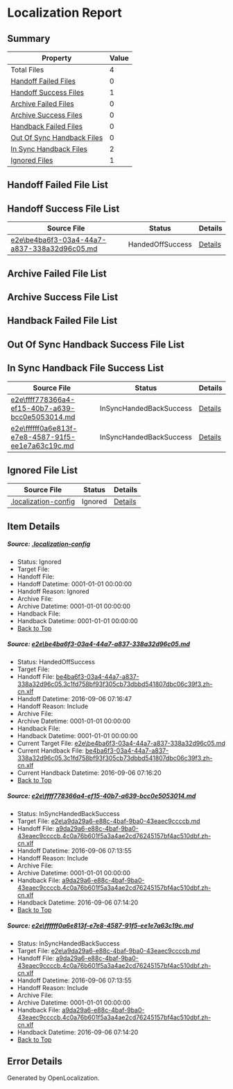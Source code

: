 # <a name='report-top'></a> Localization Report

## Summary
 Property | Value 
 -------- | ----- 
 Total Files | 4
[ Handoff Failed Files ](#handoff-failed-list)| 0
[ Handoff Success Files ](#handoff-success-list)| 1
[ Archive Failed Files ](#archive-failed-list)| 0
[ Archive Success Files ](#archive-success-list)| 0
[ Handback Failed Files ](#handback-failed-list)| 0
[ Out Of Sync Handback Files ](#outofsync-handback-success-list)| 0
[ In Sync Handback Files ](#insync-handback-success-list)| 2
[ Ignored Files ](#ignored-list)| 1

## <a name='handoff-failed-list'></a> Handoff Failed File List

## <a name='handoff-success-list'></a> Handoff Success File List
 Source File | Status | Details 
 ----------- | ------ | ------- 
 [e2e\be4ba6f3-03a4-44a7-a837-338a32d96c05.md](https://github.com/OpenLocalizationTestOrg/ol-test0/blob/2958f3093b7b0063e315f0ea7756e64e2f7ff4bb/e2e/be4ba6f3-03a4-44a7-a837-338a32d96c05.md) | HandedOffSuccess | [Details](#f2c4038e1639990ec8998f85d29645c5ea73282a1)

## <a name='archive-failed-list'></a> Archive Failed File List

## <a name='archive-success-list'></a> Archive Success File List

## <a name='handback-failed-list'></a> Handback Failed File List

## <a name='outofsync-handback-success-list'></a> Out Of Sync Handback Success File List

## <a name='insync-handback-success-list'></a> In Sync Handback File Success List
 Source File | Status | Details 
 ----------- | ------ | ------- 
 [e2e\ffff778366a4-ef15-40b7-a639-bcc0e5053014.md](https://github.com/OpenLocalizationTestOrg/ol-test0/blob/ddd520aa1a543a0628de92e6165f6f122a0efa04/e2e/ffff778366a4-ef15-40b7-a639-bcc0e5053014.md) | InSyncHandedBackSuccess | [Details](#d7a74455118d298b68e7a358a39f0eaccbcca5c92)
 [e2e\ffffff0a6e813f-e7e8-4587-91f5-ee1e7a63c19c.md](https://github.com/OpenLocalizationTestOrg/ol-test0/blob/2958f3093b7b0063e315f0ea7756e64e2f7ff4bb/e2e/ffffff0a6e813f-e7e8-4587-91f5-ee1e7a63c19c.md) | InSyncHandedBackSuccess | [Details](#d7a74455118d298b68e7a358a39f0eaccbcca5c93)

## <a name='ignored-list'></a> Ignored File List
 Source File | Status | Details 
 ----------- | ------ | ------- 
 [.localization-config](https://github.com/OpenLocalizationTestOrg/ol-test0/blob/2958f3093b7b0063e315f0ea7756e64e2f7ff4bb/.localization-config) | Ignored | [Details](#3d4f252ac210baf56311d7e97dcc2db10974dbd20)

## Item Details
##### <a name='3d4f252ac210baf56311d7e97dcc2db10974dbd20'></a> Source: [.localization-config](https://github.com/OpenLocalizationTestOrg/ol-test0/blob/2958f3093b7b0063e315f0ea7756e64e2f7ff4bb/.localization-config)
* Status: Ignored
* Target File: 
* Handoff File: 
* Handoff Datetime: 0001-01-01 00:00:00
* Handoff Reason: Ignored
* Archive File: 
* Archive Datetime: 0001-01-01 00:00:00
* Handback File: 
* Handback Datetime: 0001-01-01 00:00:00
* [Back to Top](#report-top)

##### <a name='f2c4038e1639990ec8998f85d29645c5ea73282a1'></a> Source: [e2e\be4ba6f3-03a4-44a7-a837-338a32d96c05.md](https://github.com/OpenLocalizationTestOrg/ol-test0/blob/2958f3093b7b0063e315f0ea7756e64e2f7ff4bb/e2e/be4ba6f3-03a4-44a7-a837-338a32d96c05.md)
* Status: HandedOffSuccess
* Target File: 
* Handoff File: [be4ba6f3-03a4-44a7-a837-338a32d96c05.3c1fd758bf93f305cb73dbbd541807dbc06c39f3.zh-cn.xlf](https://github.com/OpenLocalizationTestOrg/ol-test0-handoff/blob/5f8baaf8778203f78d7ecf73d23de1a9ad98be68/ol-handoff/OpenLocalizationTestOrg/ol-test0-zhcn/ci/ht/be4ba6f3-03a4-44a7-a837-338a32d96c05.3c1fd758bf93f305cb73dbbd541807dbc06c39f3.zh-cn.xlf)
* Handoff Datetime: 2016-09-06 07:16:47
* Handoff Reason: Include
* Archive File: 
* Archive Datetime: 0001-01-01 00:00:00
* Handback File: 
* Handback Datetime: 0001-01-01 00:00:00
* Current Target File: [e2e\be4ba6f3-03a4-44a7-a837-338a32d96c05.md](https://github.com/OpenLocalizationTestOrg/ol-test0-zhcn/blob/8981730fc69f0c331cdbc8d35cca7865526421de/e2e/be4ba6f3-03a4-44a7-a837-338a32d96c05.md)
* Current Handback File: [be4ba6f3-03a4-44a7-a837-338a32d96c05.3c1fd758bf93f305cb73dbbd541807dbc06c39f3.zh-cn.xlf](https://github.com/OpenLocalizationTestOrg/ol-test0-handback/blob/4b8a5cf0ae4bb57216128a1aec03385bf8c3a1f2/ol-handback/OpenLocalizationTestOrg/ol-test0-zhcn/ci/ht/be4ba6f3-03a4-44a7-a837-338a32d96c05.3c1fd758bf93f305cb73dbbd541807dbc06c39f3.zh-cn.xlf)
* Current Handback Datetime: 2016-09-06 07:16:20
* [Back to Top](#report-top)

##### <a name='d7a74455118d298b68e7a358a39f0eaccbcca5c92'></a> Source: [e2e\ffff778366a4-ef15-40b7-a639-bcc0e5053014.md](https://github.com/OpenLocalizationTestOrg/ol-test0/blob/ddd520aa1a543a0628de92e6165f6f122a0efa04/e2e/ffff778366a4-ef15-40b7-a639-bcc0e5053014.md)
* Status: InSyncHandedBackSuccess
* Target File: [e2e\a9da29a6-e88c-4baf-9ba0-43eaec9ccccb.md](https://github.com/OpenLocalizationTestOrg/ol-test0-zhcn/blob/189e3b7d7c59d010c2d3a8b82f0284650592d78b/e2e/a9da29a6-e88c-4baf-9ba0-43eaec9ccccb.md)
* Handoff File: [a9da29a6-e88c-4baf-9ba0-43eaec9ccccb.4c0a76b601f5a3a4ae2cd76245157bf4ac510dbf.zh-cn.xlf](https://github.com/OpenLocalizationTestOrg/ol-test0-handoff/blob/ba3bec6c0620f20cd632e0f2e1ecbc54ed614a2b/ol-handoff/OpenLocalizationTestOrg/ol-test0-zhcn/ci/ht/a9da29a6-e88c-4baf-9ba0-43eaec9ccccb.4c0a76b601f5a3a4ae2cd76245157bf4ac510dbf.zh-cn.xlf)
* Handoff Datetime: 2016-09-06 07:13:55
* Handoff Reason: Include
* Archive File: 
* Archive Datetime: 0001-01-01 00:00:00
* Handback File: [a9da29a6-e88c-4baf-9ba0-43eaec9ccccb.4c0a76b601f5a3a4ae2cd76245157bf4ac510dbf.zh-cn.xlf](https://github.com/OpenLocalizationTestOrg/ol-test0-handback/blob/2ae37edddbf12514fbd25b66d1c3737886a15a98/ol-handback/OpenLocalizationTestOrg/ol-test0-zhcn/ci/ht/a9da29a6-e88c-4baf-9ba0-43eaec9ccccb.4c0a76b601f5a3a4ae2cd76245157bf4ac510dbf.zh-cn.xlf)
* Handback Datetime: 2016-09-06 07:14:20
* [Back to Top](#report-top)

##### <a name='d7a74455118d298b68e7a358a39f0eaccbcca5c93'></a> Source: [e2e\ffffff0a6e813f-e7e8-4587-91f5-ee1e7a63c19c.md](https://github.com/OpenLocalizationTestOrg/ol-test0/blob/2958f3093b7b0063e315f0ea7756e64e2f7ff4bb/e2e/ffffff0a6e813f-e7e8-4587-91f5-ee1e7a63c19c.md)
* Status: InSyncHandedBackSuccess
* Target File: [e2e\a9da29a6-e88c-4baf-9ba0-43eaec9ccccb.md](https://github.com/OpenLocalizationTestOrg/ol-test0-zhcn/blob/189e3b7d7c59d010c2d3a8b82f0284650592d78b/e2e/a9da29a6-e88c-4baf-9ba0-43eaec9ccccb.md)
* Handoff File: [a9da29a6-e88c-4baf-9ba0-43eaec9ccccb.4c0a76b601f5a3a4ae2cd76245157bf4ac510dbf.zh-cn.xlf](https://github.com/OpenLocalizationTestOrg/ol-test0-handoff/blob/ba3bec6c0620f20cd632e0f2e1ecbc54ed614a2b/ol-handoff/OpenLocalizationTestOrg/ol-test0-zhcn/ci/ht/a9da29a6-e88c-4baf-9ba0-43eaec9ccccb.4c0a76b601f5a3a4ae2cd76245157bf4ac510dbf.zh-cn.xlf)
* Handoff Datetime: 2016-09-06 07:13:55
* Handoff Reason: Include
* Archive File: 
* Archive Datetime: 0001-01-01 00:00:00
* Handback File: [a9da29a6-e88c-4baf-9ba0-43eaec9ccccb.4c0a76b601f5a3a4ae2cd76245157bf4ac510dbf.zh-cn.xlf](https://github.com/OpenLocalizationTestOrg/ol-test0-handback/blob/2ae37edddbf12514fbd25b66d1c3737886a15a98/ol-handback/OpenLocalizationTestOrg/ol-test0-zhcn/ci/ht/a9da29a6-e88c-4baf-9ba0-43eaec9ccccb.4c0a76b601f5a3a4ae2cd76245157bf4ac510dbf.zh-cn.xlf)
* Handback Datetime: 2016-09-06 07:14:20
* [Back to Top](#report-top)


## Error Details

Generated by OpenLocalization.

